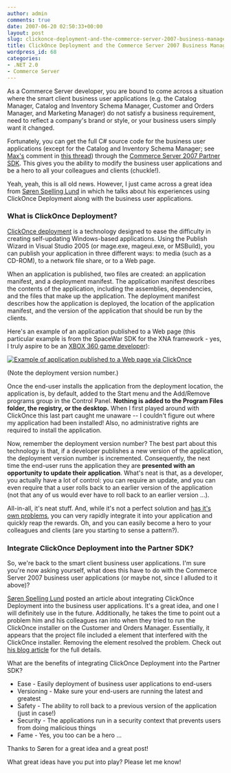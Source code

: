 ```yaml
---
author: admin
comments: true
date: 2007-06-20 02:50:33+00:00
layout: post
slug: clickonce-deployment-and-the-commerce-server-2007-business-management-applications
title: ClickOnce Deployment and the Commerce Server 2007 Business Management Applications
wordpress_id: 68
categories:
- .NET 2.0
- Commerce Server
---
```


As a Commerce Server developer, you are bound to come across a situation where the smart client business user applications (e.g. the Catalog Manager, Catalog and Inventory Schema Manager, Customer and Orders Manager, and Marketing Manager) do not satisfy a business requirement, need to reflect a company's brand or style, or your business users simply want it changed.

Fortunately, you can get the full C# source code for the business user applications (except for the Catalog and Inventory Schema Manager; see [Max's](http://blogs.msdn.com/maxakbar/) comment in [this thread](http://forums.microsoft.com/MSDN/ShowPost.aspx?PostID=1141608&SiteID=1)) through the [Commerce Server 2007 Partner SDK](http://www.microsoft.com/commerceserver/partners/sdk/default.mspx). This gives you the ability to modify the business user applications and be a hero to all your colleagues and clients (chuckle!).

Yeah, yeah, this is all old news. However, I just came across a great idea from [Søren Spelling Lund](http://www.publicvoid.dk/default.aspx) in which he talks about his experiences using ClickOnce Deployment along with the business user applications.

### What is ClickOnce Deployment?

[ClickOnce deployment](http://msdn2.microsoft.com/en-us/library/t71a733d(VS.80).aspx) is a technology designed to ease the difficulty in creating self-updating Windows-based applications. Using the Publish Wizard in Visual Studio 2005 (or mage.exe, mageui.exe, or MSBuild), you can publish your application in three different ways: to media (such as a CD-ROM), to a network file share, or to a Web page.

When an application is published, two files are created: an application manifest, and a deployment manifest. The application manifest describes the contents of the application, including the assemblies, dependencies, and the files that make up the application. The deployment manifest describes how the application is deployed, the location of the application manifest, and the version of the application that should be run by the clients.

Here's an example of an application published to a Web page (this particular example is from the SpaceWar SDK for the XNA framework - yes, I truly aspire to be an [XBOX 360 game developer](http://msdn2.microsoft.com/en-us/xna/default.aspx)):

[![Example of application published to a Web page via ClickOnce](https://wadewegner.blob.core.windows.net/wordpress/content/binary/WindowsLiveWriter/ClickOnceDeploymentoftheCommerceServer20_DCB4/ClickOnce_thumb.gif)](https://wadewegner.blob.core.windows.net/wordpress/content/binary/WindowsLiveWriter/ClickOnceDeploymentoftheCommerceServer20_DCB4/ClickOnce.gif)

(Note the deployment version number.)

Once the end-user installs the application from the deployment location, the application is, by default, added to the Start menu and the Add/Remove programs group in the Control Panel. **Nothing is added to the Program Files folder, the registry, or the desktop.** When I first played around with ClickOnce this last part caught me unaware -- I couldn't figure out where my application had been installed! Also, no administrative rights are required to install the application.

Now, remember the deployment version number? The best part about this technology is that, if a developer publishes a new version of the application, the deployment version number is incremented. Consequently, the next time the end-user runs the application they are **presented with an opportunity to update their application**. What's neat is that, as a developer, you actually have a lot of control: you can require an update, and you can even require that a user rolls back to an earlier version of the application (not that any of us would ever have to roll back to an earlier version ...).

All-in-all, it's neat stuff. And, while it's not a perfect solution and [has it's own problems](http://www.google.com/search?hl=en&rlz=1T4GGIG_enUS227US227&q=clickonce+problems), you can very rapidly integrate it into your application and quickly reap the rewards. Oh, and you can easily become a hero to your colleagues and clients (are you starting to sense a pattern?).

### Integrate ClickOnce Deployment into the Partner SDK?

So, we're back to the smart client business user applications. I'm sure you're now asking yourself, what does this have to do with the Commerce Server 2007 business user applications (or maybe not, since I alluded to it above)?

[Søren Spelling Lund](http://www.publicvoid.dk/default.aspx) posted an article about integrating ClickOnce Deployment into the business user applications. It's a great idea, and one I will definitely use in the future. Additionally, he takes the time to point out a problem him and his colleagues ran into when they tried to run the ClickOnce installer on the Customer and Orders Manager. Essentially, it appears that the project file included a <TargetZone> element that interfered with the ClickOnce installer. Removing the <TargetZone> element resolved the problem. Check out [his blog article](http://www.publicvoid.dk/ClickOnceDeploymentOfCommerceServer2007BusinessTools.aspx) for the full details.

What are the benefits of integrating ClickOnce Deployment into the Partner SDK?

  * Ease - Easily deployment of business user applications to end-users
  * Versioning - Make sure your end-users are running the latest and greatest
  * Safety - The ability to roll back to a previous version of the application (just in case!)
  * Security - The applications run in a security context that prevents users from doing malicious things
  * Fame - Yes, you too can be a hero ...

Thanks to Søren for a great idea and a great post!

What great ideas have you put into play? Please let me know!
